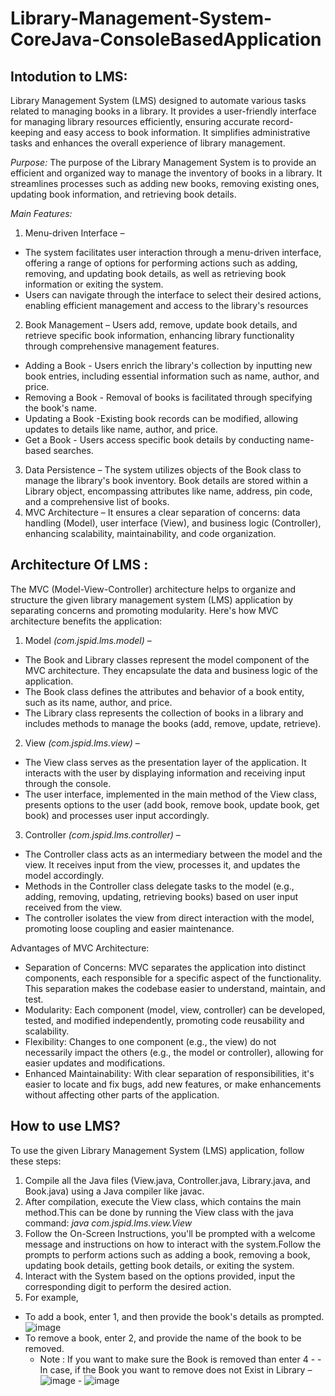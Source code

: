# Library-Management-System-CoreJava-ConsoleBasedApplication

## Intodution to LMS:
Library Management System (LMS) designed to automate various tasks related to managing books in a library. It provides a user-friendly interface for managing library resources efficiently, ensuring accurate record-keeping and easy access to book information. It simplifies administrative tasks and enhances the overall experience of library management.

*Purpose:*  The purpose of the Library Management System is to provide an efficient and organized way to manage the inventory of books in a library. It streamlines processes such as adding new books, removing existing ones, updating book information, and retrieving book details.

*Main Features:*
1)	Menu-driven Interface –
- The system facilitates user interaction through a menu-driven interface, offering a range of options for performing actions such as adding, removing, and updating book details, as well as retrieving book information or exiting the system. 
- Users can navigate through the interface to select their desired actions, enabling efficient management and access to the library's resources
2)	Book Management –
Users add, remove, update book details, and retrieve specific book information, enhancing library functionality through comprehensive management features.
- Adding a Book - Users enrich the library's collection by inputting new book entries, including essential information such as name, author, and price. 
- Removing a Book - Removal of books is facilitated through specifying the book's name. 
- Updating a Book -Existing book records can be modified, allowing updates to details like name, author, and price.
- Get a Book - Users access specific book details by conducting name-based searches.
3)	Data Persistence –
The system utilizes objects of the Book class to manage the library's book inventory. Book details are stored within a Library object, encompassing attributes like name, address, pin code, and a comprehensive list of books.
4)	MVC Architecture –
It ensures a clear separation of concerns: data handling (Model), user interface (View), and business logic (Controller), enhancing scalability, maintainability, and code organization.

## __Architecture Of LMS :__

The MVC (Model-View-Controller) architecture helps to organize and structure the given library management system (LMS) application by separating concerns and promoting modularity. Here's how MVC architecture benefits the application:
1)	Model *(com.jspid.lms.model)* –
- The Book and Library classes represent the model component of the MVC architecture. They encapsulate the data and business logic of the application.
- The Book class defines the attributes and behavior of a book entity, such as its name, author, and price.
- The Library class represents the collection of books in a library and includes methods to manage the books (add, remove, update, retrieve).
2)	View *(com.jspid.lms.view)* –
- The View class serves as the presentation layer of the application. It interacts with the user by displaying information and receiving input through the console.
- The user interface, implemented in the main method of the View class, presents options to the user (add book, remove book, update book, get book) and processes user input accordingly.
3)	Controller *(com.jspid.lms.controller)* –
- The Controller class acts as an intermediary between the model and the view. It receives input from the view, processes it, and updates the model accordingly.
- Methods in the Controller class delegate tasks to the model (e.g., adding, removing, updating, retrieving books) based on user input received from the view.
- The controller isolates the view from direct interaction with the model, promoting loose coupling and easier maintenance.

Advantages of MVC Architecture:
-	Separation of Concerns: MVC separates the application into distinct components, each responsible for a specific aspect of the functionality. This separation makes the codebase easier to understand, maintain, and test.
-	Modularity: Each component (model, view, controller) can be developed, tested, and modified independently, promoting code reusability and scalability.
-	Flexibility: Changes to one component (e.g., the view) do not necessarily impact the others (e.g., the model or controller), allowing for easier updates and modifications.
-	Enhanced Maintainability: With clear separation of responsibilities, it's easier to locate and fix bugs, add new features, or make enhancements without affecting other parts of the application.

## How to use LMS? 
To use the given Library Management System (LMS) application, follow these steps:
1)	Compile all the Java files (View.java, Controller.java, Library.java, and Book.java) using a Java compiler like javac.
2)	After compilation, execute the View class, which contains the main method.This can be done by running the View class with the java command: 
*java com.jspid.lms.view.View*
3)	Follow the On-Screen Instructions, you'll be prompted with a welcome message and instructions on how to interact with the system.Follow the prompts to perform actions such as adding a book, removing a book, updating book details, getting book details, or exiting the system.
4)	Interact with the System based on the options provided, input the corresponding digit to perform the desired action.
5)	For example,
   - To add a book, enter 1, and then provide the book's details as prompted.
  	![image](https://github.com/imszainab/Library-Management-System-CoreJava-ConsoleBasedApplication/assets/60963530/5ebb52ac-c68a-41de-bf99-5d2661295103)
   - 	To remove a book, enter 2, and provide the name of the book to be removed.
    	- Note : If you want to make sure the Book is removed than enter 4 -
     - In case, if the Book you want to remove does not Exist in Library –
     ![image](https://github.com/imszainab/Library-Management-System-CoreJava-ConsoleBasedApplication/assets/60963530/1c8cb323-e67d-4fc1-a934-57f9f77807b5)
      - 
     ![image](https://github.com/imszainab/Library-Management-System-CoreJava-ConsoleBasedApplication/assets/60963530/cdb878f6-1d4e-416d-bc4d-0dee72bdc40e)




